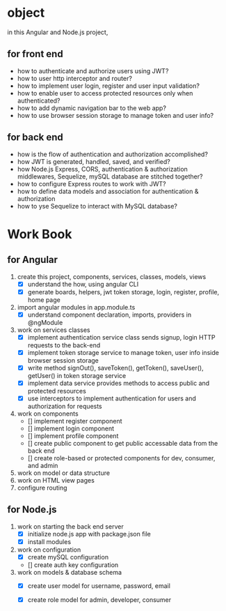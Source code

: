 # object

in this Angular and Node.js project,

## for front end
- how to authenticate and authorize users using JWT?
- how to user http interceptor and router?
- how to implement user login, register and user input validation?
- how to enable user to access protected resources only when authenticated?
- how to add dynamic navigation bar to the web app?
- how to use browser session storage to manage token and user info?

## for back end
- how is the flow of authentication and authorization accomplished?
- how JWT is generated, handled, saved, and verified?
- how Node.js Express, CORS, authentication & authorization middlewares, Sequelize, mySQL database are stitched together?
- how to configure Express routes to work with JWT?
- how to define data models and association for authentication & authorization
- how to yse Sequelize to interact with MySQL database?

# Work Book

## for Angular

1. create this project, components, services, classes, models, views
    - [X] understand the how, using angular CLI
    - [X] generate boards, helpers, jwt token storage, login, register, profile, home page
2. import angular modules in app.module.ts
    - [X] understand component declaration, imports, providers in @ngModule
3. work on services classes
    - [X] implement authentication service class sends signup, login HTTP requests to the back-end
    - [X] implement token storage service to manage token, user info inside browser session storage
    - [X] write method signOut(), saveToken(), getToken(), saveUser(), getUser() in token storage service
    - [X] implement data service provides methods to access public and protected resources
    - [X] use interceptors to implement authentication for users and authorization for requests
4. work on components
    - [] implement register component
    - [] implement login component
    - [] implement profile component
    - [] create public component to get public accessable data from the back end
    - [] create role-based or protected components for dev, consumer, and admin
5. work on model or data structure
6. work on HTML view pages
7. configure routing

## for Node.js
1. work on starting the back end server
    - [X] initialize node.js app with package.json file
    - [X] install modules
2. work on configuration
    - [X] create mySQL configuration
    - [] create auth key configuration
3. work on models & database schema
    - [X] create user model for username, password, email
    - [X] create role model for admin, developer, consumer


